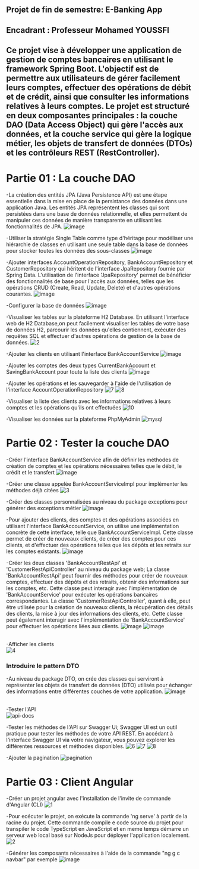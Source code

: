 <h2>Projet de fin de semestre: E-Banking App</h2>
<h2>Encadrant : Professeur Mohamed YOUSSFI<h2>
<h2>Ce projet vise à développer une application de gestion de comptes bancaires en utilisant le framework Spring Boot. L'objectif est de permettre aux utilisateurs de gérer facilement leurs comptes, effectuer des opérations de débit et de crédit, ainsi que consulter les informations relatives à leurs comptes. Le projet est structuré en deux composantes principales : la couche DAO (Data Access Object) qui gère l'accès aux données, et la couche service qui gère la logique métier, les objets de transfert de données (DTOs) et les contrôleurs REST (RestController).</h2>

<h1>Partie 01 : La couche DAO</h1>

-La création des entités JPA (Java Persistence API) est une étape essentielle dans la mise en place de la persistance des données dans une application Java. Les entités JPA représentent les classes qui sont persistées dans une base de données relationnelle, et elles permettent de manipuler ces données de manière transparente en utilisant les fonctionnalités de JPA.
![image](https://github.com/hajarmanyani/Projet-J2EE/assets/93662714/4750544e-7137-48fb-9b6d-85dac59bbb9b)

-Utiliser la stratégie Single Table comme type d'héritage pour modéliser une hiérarchie de classes en utilisant une seule table dans la base de données pour stocker toutes les données des sous-classes
![image](https://github.com/hajarmanyani/Projet-J2EE/assets/93662714/80a39fde-6a31-4cef-9752-277d2c8222c2)

-Ajouter interfaces AccountOperationRepository, BankAccountRepository et CustomerRepository qui héritent de l'interface JpaRepository  fournie par Spring Data. L'utilisation de l'interface 'JpaRepository' permet de bénéficier des fonctionnalités de base pour l'accès aux données, telles que les opérations CRUD (Create, Read, Update, Delete) et d'autres opérations courantes.
![image](https://github.com/hajarmanyani/Projet-J2EE/assets/93662714/ba41c736-e66c-4a01-a3fc-0b784a11c4d0)

-Configurer la base de données 
![image](https://github.com/hajarmanyani/Projet-J2EE/assets/93662714/cd35b01c-8d6c-443e-9647-bcceb87f9fe8)

-Visualiser les tables sur la plateforme H2 Database. En utilisant l'interface web de H2 Database,on peut facilement visualiser les tables de votre base de données H2, parcourir les données qu'elles contiennent, exécuter des requêtes SQL et effectuer d'autres opérations de gestion de la base de données.
![2](https://github.com/hajarmanyani/Projet-J2EE/assets/93662714/59589703-3872-4a94-9b46-3c02ce9a2c70)

-Ajouter les clients en utilisant l'interface BankAccountService
![image](https://github.com/hajarmanyani/Projet-J2EE/assets/93662714/55e23512-cffc-4f09-a51e-997a86814203)

-Ajouter les comptes des deux types CurrentBankAccount et SavingBankAccount pour toute la liste des clients
![image](https://github.com/hajarmanyani/Projet-J2EE/assets/93662714/62056e76-f386-45cb-89c6-fb8c06f0a8d7)

-Ajouter les opérations et les sauvegarder à l'aide de l'utilisation de l'interface AccountOperationRepository
![7](https://github.com/hajarmanyani/Projet-J2EE/assets/93662714/7627c787-2444-4678-a66b-ab9b7df84ab1)
![8](https://github.com/hajarmanyani/Projet-J2EE/assets/93662714/54f2c6ed-9038-43e0-8aab-19cea5d68595)

-Visualiser la liste des clients avec les informations relatives à leurs comptes et les opérations qu'ils ont effectuées
![10](https://github.com/hajarmanyani/Projet-J2EE/assets/93662714/29f6eb0b-fd08-4384-ae75-afcddaedc514)

-Visualiser les données sur la plateforme PhpMyAdmin
![mysql](https://github.com/hajarmanyani/Projet-J2EE/assets/93662714/617bb1d3-ca9e-4af8-8ad0-0fceda3102b3)

<h1>Partie 02 : Tester la couche DAO</h1>

-Créer l'interface BankAccountService afin de définir les méthodes de création de comptes et les opérations nécessaires telles que le débit, le crédit et le transfert
![image](https://github.com/hajarmanyani/Projet-J2EE/assets/93662714/e0c79e58-3c83-4079-ab9b-6fa5fc33b140)

-Créer une classe appelée BankAccountServiceImpl pour implémenter les méthodes déjà citées
![3](https://github.com/hajarmanyani/Projet-J2EE/assets/93662714/edad1819-81f5-423c-8593-06195a3b7ccd)

-Créer des classes personnalisées au niveau du package exceptions pour générer des exceptions métier
![image](https://github.com/hajarmanyani/Projet-J2EE/assets/93662714/2466059b-ecab-4d7d-8dbc-3a42ab21b486)

-Pour ajouter des clients, des comptes et des opérations associées en utilisant l'interface BankAccountService, on utilise une implémentation concrète de cette interface, telle que BankAccountServiceImpl. Cette classe permet de créer de nouveaux clients, de créer des comptes pour ces clients, et d'effectuer des opérations telles que les dépôts et les retraits sur les comptes existants. 
![image](https://github.com/hajarmanyani/Projet-J2EE/assets/93662714/7dca3a8e-883d-45d7-860d-44a5a796a775)

-Créer les deux classes 'BankAccountRestApi' et 'CustomerRestApiController' au niveau du package web; La classe 'BankAccountRestApi' peut fournir des méthodes pour créer de nouveaux comptes, effectuer des dépôts et des retraits, obtenir des informations sur les comptes, etc. Cette classe peut interagir avec l'implémentation de 'BankAccountService' pour exécuter les opérations bancaires correspondantes. La classe 'CustomerRestApiController', quant à elle, peut être utilisée pour la création de nouveaux clients, la récupération des détails des clients, la mise à jour des informations des clients, etc. Cette classe peut également interagir avec l'implémentation de 'BankAccountService' pour effectuer les opérations liées aux clients.
![image](https://github.com/hajarmanyani/Projet-J2EE/assets/93662714/c1cea7a0-da4e-4d3f-8a7b-47a6a2685901)
![image](https://github.com/hajarmanyani/Projet-J2EE/assets/93662714/b82c7fb3-bb17-43ca-90fa-b37a3fc3fc0a)

<br>-Afficher les clients<br>
![4](https://github.com/hajarmanyani/Projet-J2EE/assets/93662714/bc35a8d0-b083-4006-ae6a-b12c2d99ef4b)

<h3>Introduire le pattern DTO</h3>

-Au niveau du package DTO, on crée des classes qui serviront à représenter les objets de transfert de données (DTO) utilisés pour échanger des informations entre différentes couches de votre application. 
![image](https://github.com/hajarmanyani/Projet-J2EE/assets/93662714/541dc337-62fc-4433-96ef-eb54125ad11e)

<br>-Tester l'API<br>
![api-docs](https://github.com/hajarmanyani/Projet-J2EE/assets/93662714/84ba2cb0-ac5d-4ce0-aad7-c8b9c73d8339)

-Tester les méthodes de l'API sur Swagger Ui; Swagger UI est un outil pratique pour tester les méthodes de votre API REST. En accédant à l'interface Swagger UI via votre navigateur, vous pouvez explorer les différentes ressources et méthodes disponibles.
![6](https://github.com/hajarmanyani/Projet-J2EE/assets/93662714/a7491f8d-1302-4ff2-8956-fe8e8a0c030f)
![7](https://github.com/hajarmanyani/Projet-J2EE/assets/93662714/cff81f93-2b7f-443f-9dfa-7ee4f3066246)
![8](https://github.com/hajarmanyani/Projet-J2EE/assets/93662714/633d1b17-6377-4d0b-8f2b-b0b2aeebb3e3)

-Ajouter la pagination
![pagination](https://github.com/hajarmanyani/Projet-J2EE/assets/93662714/a7470b01-1165-4e7a-ba6c-cd5a8e929cf2)

<h1>Partie 03 : Client Angular</h1>

-Créer un projet angular avec l'installation de l'invite de commande d'Angular (CLI)
![1](https://github.com/hajarmanyani/Projet-J2EE/assets/93662714/c9c819ae-fbdf-49d7-829b-72d334307072)

-Pour ecécuter le projet, on exécute la commande 'ng serve' à partir de la racine du projet. Cette commande compile e code source du projet pour transpiler le code TypeScript en JavaScript et en meme temps démarre un serveur web local basé sur NodeJs pour déployer l'application localement.
![2](https://github.com/hajarmanyani/Projet-J2EE/assets/93662714/006dd050-1bcb-4945-9915-e3ab3babaeec)

-Générer les composants nécessaires à l'aide de la commande "ng g c navbar" par exemple
![image](https://github.com/hajarmanyani/Projet-J2EE/assets/93662714/dc0388e5-d16f-45f1-93da-f7a91ba1ebf7)














